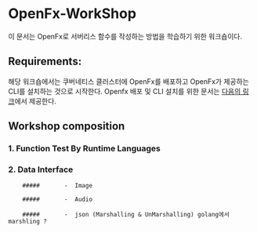 # OpenFx-WorkShop

이 문서는 OpenFx로 서버리스 함수를 작성하는 방법을 학습하기 위한 워크숍이다.



## Requirements:

해당 워크숍에서는 쿠버네티스 클러스터에 OpenFx를 배포하고 OpenFx가 제공하는 CLI를 설치하는 것으로 시작한다. Openfx 배포 및 CLI 설치를 위한 문서는 [다음의 링크]()에서 제공한다.





## Workshop composition

### 1. Function Test By Runtime Languages

### 2. Data Interface 

	    ##### 		-  Image

	    ##### 		-  Audio

	    ##### 		-  json (Marshalling & UnMarshalling) golang에서 marshling ? 

